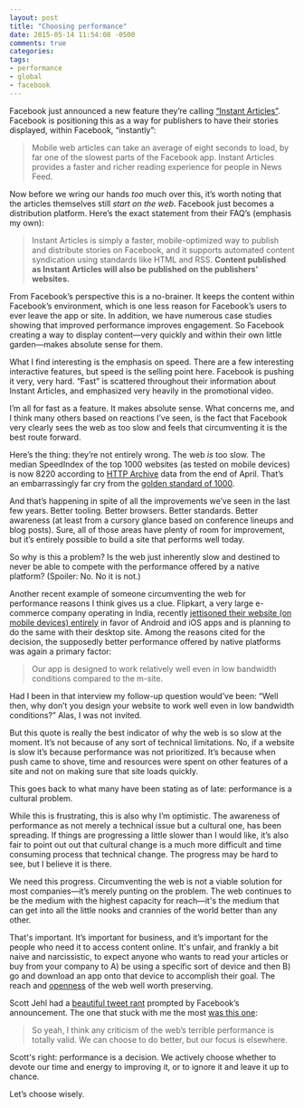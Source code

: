 ```yaml
---
layout: post
title: "Choosing performance"
date: 2015-05-14 11:54:08 -0500
comments: true
categories: 
tags:
- performance
- global
- facebook
---
```

Facebook just announced a new feature they’re calling [“Instant Articles”](http://instantarticles.fb.com/). Facebook is positioning this as a way for publishers to have their stories displayed, within Facebook, “instantly”:

> Mobile web articles can take an average of eight seconds to load, by far one of the slowest parts of the Facebook app. Instant Articles provides a faster and richer reading experience for people in News Feed.

Now before we wring our hands *too* much over this, it’s worth noting that the articles themselves still *start on the web*. Facebook just becomes a distribution platform. Here’s the exact statement from their FAQ’s (emphasis my own):

> Instant Articles is simply a faster, mobile-optimized way to publish and distribute stories on Facebook, and it supports automated content syndication using standards like HTML and RSS. **Content published as Instant Articles will also be published on the publishers’ websites.**

From Facebook’s perspective this is a no-brainer. It keeps the content within Facebook’s environment, which is one less reason for Facebook’s users to ever leave the app or site. In addition, we have numerous case studies showing that improved performance improves engagement. So Facebook creating a way to display content—very quickly and within their own little garden—makes absolute sense for them.

What I find interesting is the emphasis on speed. There are a few interesting interactive features, but speed is the selling point here. Facebook is pushing it very, very hard. “Fast” is scattered throughout their information about Instant Articles, and emphasized very heavily in the promotional video.

I’m all for fast as a feature. It makes absolute sense. What concerns me, and I think many others based on reactions I’ve seen, is the fact that Facebook very clearly sees the web as too slow and feels that circumventing it is the best route forward.

Here’s the thing: they’re not entirely wrong. The web *is* too slow. The median SpeedIndex of the top 1000 websites (as tested on mobile devices) is now 8220 according to [HTTP Archive](http://httparchive.org/) data from the end of April. That’s an embarrassingly far cry from the [golden standard of 1000](http://timkadlec.com/2014/01/fast-enough/#comment-1200946500).

And that’s happening in spite of all the improvements we’ve seen in the last few years. Better tooling. Better browsers. Better standards. Better awareness (at least from a cursory glance based on conference lineups and blog posts). Sure, all of those areas have plenty of room for improvement, but it’s entirely possible to build a site that performs well today.

So why is this a problem? Is the web just inherently slow and destined to never be able to compete with the performance offered by a native platform? (Spoiler: No. No it is not.)

Another recent example of someone circumventing the web for performance reasons I think gives us a clue. Flipkart, a very large e-commerce company operating in India, recently [jettisoned their website (on mobile devices) entirely](http://www.livemint.com/Industry/J9VeQxowSOlHU8ZMUParUL/Flipkart-moves-towards-becoming-apponly-platform.html) in favor of Android and iOS apps and is planning to do the same with their desktop site. Among the reasons cited for the decision, the supposedly better performance offered by native platforms was again a primary factor:

> Our app is designed to work relatively well even in low bandwidth conditions compared to the m-site.

Had I been in that interview my follow-up question would’ve been: “Well then, why don’t you design your website to work well even in low bandwidth conditions?” Alas, I was not invited. 

But this quote is really the best indicator of why the web is so slow at the moment. It’s not because of any sort of technical limitations. No, if a website is slow it’s because performance was not prioritized. It’s because when push came to shove, time and resources were spent on other features of a site and not on making sure that site loads quickly.

This goes back to what many have been stating as of late: performance is a cultural problem.

While this is frustrating, this is also why I’m optimistic. The awareness of performance as not merely a technical issue but a cultural one, has been spreading. If things are progressing a little slower than I would like, it’s also fair to point out out that cultural change is a much more difficult and time consuming process that technical change. The progress may be hard to see, but I believe it is there.

We need this progress. Circumventing the web is not a viable solution for most companies—it’s merely punting on the problem. The web continues to be the medium with the highest capacity for reach—it's the medium that can get into all the little nooks and crannies of the world better than any other.

That's important. It’s important for business, and it’s important for the people who need it to access content online. It's unfair, and frankly a bit naive and narcissistic, to expect anyone who wants to read your articles or buy from your company to A) be using a specific sort of device and then B) go and download an app onto that device to accomplish their goal. The reach and [openness](https://adactio.com/journal/8735) of the web well worth preserving.

Scott Jehl had a [beautiful tweet rant](https://twitter.com/scottjehl/status/598849572522348545) prompted by Facebook’s announcement. The one that stuck with me the most [was this one](https://twitter.com/scottjehl/status/598853645371908096):

> So yeah, I think any criticism of the web’s terrible performance is totally valid. We can choose to do better, but our focus is elsewhere.

Scott's right: performance is a decision. We actively choose whether to devote our time and energy to improving it, or to ignore it and leave it up to chance.

Let’s choose wisely.